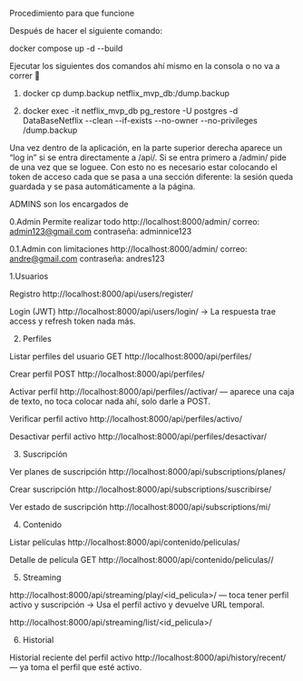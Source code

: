 Procedimiento para que funcione

Después de hacer el siguiente comando:

docker compose up -d --build


Ejecutar los siguientes dos comandos ahí mismo en la consola o no va a correr 🙂

1. docker cp dump.backup netflix_mvp_db:/dump.backup

2. docker exec -it netflix_mvp_db pg_restore -U postgres -d DataBaseNetflix --clean --if-exists --no-owner --no-privileges /dump.backup


Una vez dentro de la aplicación, en la parte superior derecha aparece un “log in” si se entra directamente a /api/.
Si se entra primero a /admin/ pide de una vez que se loguee.
Con esto no es necesario estar colocando el token de acceso cada que se pasa a una sección diferente: la sesión queda guardada y se pasa automáticamente a la página.

ADMINS son los encargados de

0.Admin
Permite realizar todo
http://localhost:8000/admin/
correo: admin123@gmail.com
contraseña: adminnice123

0.1.Admin con limitaciones
http://localhost:8000/admin/
correo: andre@gmail.com
contraseña: andres123

1.Usuarios

Registro
http://localhost:8000/api/users/register/

Login (JWT)
http://localhost:8000/api/users/login/
→ La respuesta trae access y refresh token nada más.

2. Perfiles

Listar perfiles del usuario
GET http://localhost:8000/api/perfiles/

Crear perfil
POST http://localhost:8000/api/perfiles/

Activar perfil
http://localhost:8000/api/perfiles/<id>/activar/ — aparece una caja de texto, no toca colocar nada ahí, solo darle a POST.

Verificar perfil activo
http://localhost:8000/api/perfiles/activo/

Desactivar perfil activo
http://localhost:8000/api/perfiles/desactivar/

3. Suscripción

Ver planes de suscripción
http://localhost:8000/api/subscriptions/planes/

Crear suscripción
http://localhost:8000/api/subscriptions/suscribirse/

Ver estado de suscripción
http://localhost:8000/api/subscriptions/mi/

4. Contenido

Listar películas
http://localhost:8000/api/contenido/peliculas/

Detalle de película
GET http://localhost:8000/api/contenido/peliculas/<id>/

5. Streaming

http://localhost:8000/api/streaming/play/<id_pelicula>/ — toca tener perfil activo y suscripción
→ Usa el perfil activo y devuelve URL temporal.

http://localhost:8000/api/streaming/list/<id_pelicula>/

6. Historial

Historial reciente del perfil activo
http://localhost:8000/api/history/recent/ — ya toma el perfil que esté activo.
